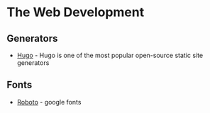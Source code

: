 # The Web Development

## Generators

- [Hugo](https://gohugo.io/) - Hugo is one of the most popular open-source static site generators
## Fonts

- [Roboto](https://fonts.google.com/specimen/Roboto#standard-styles) - google fonts
